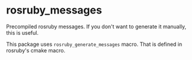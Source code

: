 rosruby_messages
======================

Precompiled rosruby messages.
If you don't want to generate it manually, this is useful.

This package uses `rosruby_generate_messages` macro.
That is defined in rosruby's cmake macro.
